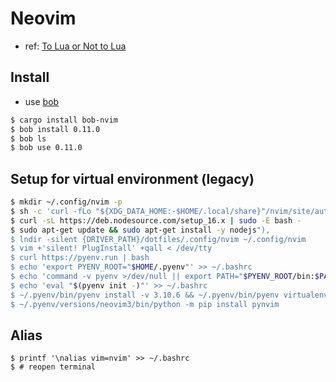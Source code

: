 # Neovim

+ ref: [To Lua or Not to Lua](https://aben20807.github.io/posts/20231103-to-lua-or-not-to-lua/)

## Install

+ use [bob](https://github.com/MordechaiHadad/bob)

```bash
$ cargo install bob-nvim
$ bob install 0.11.0
$ bob ls
$ bob use 0.11.0
```

## Setup for virtual environment (legacy)

```bash
$ mkdir ~/.config/nvim -p
$ sh -c 'curl -fLo "${XDG_DATA_HOME:-$HOME/.local/share}"/nvim/site/autoload/plug.vim --create-dirs https://raw.githubusercontent.com/junegunn/vim-plug/master/plug.vim'
$ curl -sL https://deb.nodesource.com/setup_16.x | sudo -E bash -
$ sudo apt-get update && sudo apt-get install -y nodejs"),
$ lndir -silent {DRIVER_PATH}/dotfiles/.config/nvim ~/.config/nvim
$ vim +'silent! PlugInstall' +qall < /dev/tty
$ curl https://pyenv.run | bash
$ echo 'export PYENV_ROOT="$HOME/.pyenv"' >> ~/.bashrc
$ echo 'command -v pyenv >/dev/null || export PATH="$PYENV_ROOT/bin:$PATH"' >> ~/.bashrc
$ echo 'eval "$(pyenv init -)"' >> ~/.bashrc
$ ~/.pyenv/bin/pyenv install -v 3.10.6 && ~/.pyenv/bin/pyenv virtualenv 3.10.6 neovim3
$ ~/.pyenv/versions/neovim3/bin/python -m pip install pynvim
```

## Alias

```
$ printf '\nalias vim=nvim' >> ~/.bashrc
$ # reopen terminal
```

